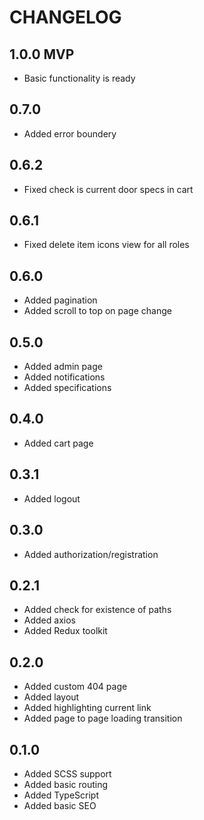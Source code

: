 # CHANGELOG

## 1.0.0 MVP

- Basic functionality is ready

## 0.7.0

- Added error boundery

## 0.6.2

- Fixed check is current door specs in cart

## 0.6.1

- Fixed delete item icons view for all roles

## 0.6.0

- Added pagination
- Added scroll to top on page change

## 0.5.0

- Added admin page
- Added notifications
- Added specifications
  
## 0.4.0

- Added cart page
  
## 0.3.1

- Added logout 
  
## 0.3.0

- Added authorization/registration
  
## 0.2.1

- Added check for existence of paths
- Added axios
- Added Redux toolkit
  
## 0.2.0

- Added custom 404 page
- Added layout
- Added highlighting current link
- Added page to page loading transition
  
## 0.1.0

- Added SCSS support
- Added basic routing
- Added TypeScript
- Added basic SEO
  